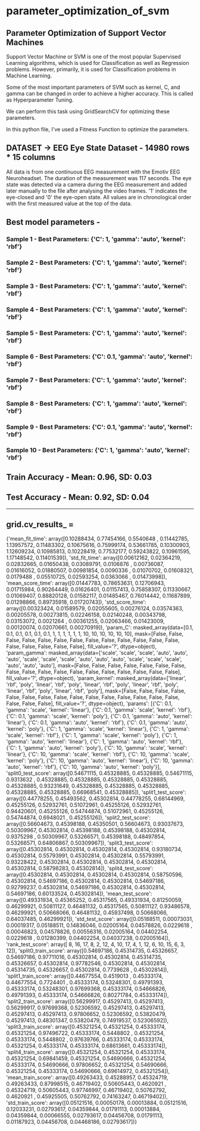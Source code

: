 # parameter_optimization_of_svm
## Parameter Optimization of Support Vector Machines
Support Vector Machine or SVM is one of the most popular Supervised Learning algorithms, which is used for Classification as well as Regression problems. However, primarily, it is used for Classification problems in Machine Learning.

Some of the most important parameters of SVM such as kernel, C, and gamma can be changed in order to achieve a higher accuracy. This is called as Hyperparameter Tuning.

We can perform this task using GridSearchCV for optimizing these parameters.

In this python file, I've used a Fitness Function to optimize the parameters.

## DATASET -> EEG Eye State Dataset - 14980 rows * 15 columns

All data is from one continuous EEG measurement with the Emotiv EEG Neuroheadset. The duration of the measurement was 117 seconds. The eye state was detected via a camera during the EEG measurement and added later manually to the file after analysing the video frames. '1' indicates the eye-closed and '0' the eye-open state. All values are in chronological order with the first measured value at the top of the data.

## Best model parameters - 
### Sample 1 - Best Parameters: {'C': 1, 'gamma': 'auto', 'kernel': 'rbf'}
### Sample 2 - Best Parameters: {'C': 1, 'gamma': 'auto', 'kernel': 'rbf'}
### Sample 3 - Best Parameters: {'C': 1, 'gamma': 'auto', 'kernel': 'rbf'}
### Sample 4 - Best Parameters: {'C': 1, 'gamma': 'auto', 'kernel': 'rbf'}
### Sample 5 - Best Parameters: {'C': 1, 'gamma': 'auto', 'kernel': 'rbf'}
### Sample 6 - Best Parameters: {'C': 0.1, 'gamma': 'auto', 'kernel': 'rbf'}
### Sample 7 - Best Parameters: {'C': 1, 'gamma': 'auto', 'kernel': 'rbf'}
### Sample 8 - Best Parameters: {'C': 1, 'gamma': 'auto', 'kernel': 'rbf'}
### Sample 9 - Best Parameters: {'C': 0.1, 'gamma': 'auto', 'kernel': 'rbf'} 
### Sample 10 - Best Parameters: {'C': 1, 'gamma': 'auto', 'kernel': 'rbf'} 
## Train Accuracy - Mean: 0.96, SD: 0.03
## Test Accuracy - Mean: 0.92, SD: 0.04

*****************************************************************************************
## grid.cv_results_ = 
{'mean_fit_time': array([0.10288434, 0.77454166, 0.5540648 , 0.11442785, 1.13957572,
        0.11483302, 0.10675616, 0.75999174, 0.53661785, 0.10300903,
        1.12609234, 0.10985813, 0.10228419, 0.77532177, 0.59243822,
        0.10961595, 1.17148542, 0.11401539]),
 'std_fit_time': array([0.00612162, 0.02364219, 0.02832665, 0.01650438, 0.03089791,
        0.0106876 , 0.00736087, 0.01616052, 0.01880507, 0.00981854,
        0.0090336 , 0.01070702, 0.01608321, 0.0179488 , 0.05510725,
        0.02593254, 0.0363066 , 0.01473998]),
 'mean_score_time': array([0.01447783, 0.78653631, 0.12706943, 0.01715984, 0.90264449,
        0.01626401, 0.01157413, 0.75858307, 0.11330667, 0.01069407,
        0.88820128, 0.01582117, 0.01485467, 0.76014442, 0.11687899,
        0.01298866, 0.89735918, 0.01720743]),
 'std_score_time': array([0.00323424, 0.01589579, 0.02055605, 0.00276124, 0.03574363,
        0.00205578, 0.00273815, 0.02246158, 0.02140248, 0.00343798,
        0.03153072, 0.0021264 , 0.00361255, 0.02063466, 0.01423009,
        0.00120074, 0.02070661, 0.00270919]),
 'param_C': masked_array(data=[0.1, 0.1, 0.1, 0.1, 0.1, 0.1, 1, 1, 1, 1, 1, 1, 10, 10,
                    10, 10, 10, 10],
              mask=[False, False, False, False, False, False, False, False,
                    False, False, False, False, False, False, False, False,
                    False, False],
        fill_value='?',
             dtype=object),
 'param_gamma': masked_array(data=['scale', 'scale', 'scale', 'auto', 'auto', 'auto',
                    'scale', 'scale', 'scale', 'auto', 'auto', 'auto',
                    'scale', 'scale', 'scale', 'auto', 'auto', 'auto'],
              mask=[False, False, False, False, False, False, False, False,
                    False, False, False, False, False, False, False, False,
                    False, False],
        fill_value='?',
             dtype=object),
 'param_kernel': masked_array(data=['linear', 'rbf', 'poly', 'linear', 'rbf', 'poly',
                    'linear', 'rbf', 'poly', 'linear', 'rbf', 'poly',
                    'linear', 'rbf', 'poly', 'linear', 'rbf', 'poly'],
              mask=[False, False, False, False, False, False, False, False,
                    False, False, False, False, False, False, False, False,
                    False, False],
        fill_value='?',
             dtype=object),
 'params': [{'C': 0.1, 'gamma': 'scale', 'kernel': 'linear'},
  {'C': 0.1, 'gamma': 'scale', 'kernel': 'rbf'},
  {'C': 0.1, 'gamma': 'scale', 'kernel': 'poly'},
  {'C': 0.1, 'gamma': 'auto', 'kernel': 'linear'},
  {'C': 0.1, 'gamma': 'auto', 'kernel': 'rbf'},
  {'C': 0.1, 'gamma': 'auto', 'kernel': 'poly'},
  {'C': 1, 'gamma': 'scale', 'kernel': 'linear'},
  {'C': 1, 'gamma': 'scale', 'kernel': 'rbf'},
  {'C': 1, 'gamma': 'scale', 'kernel': 'poly'},
  {'C': 1, 'gamma': 'auto', 'kernel': 'linear'},
  {'C': 1, 'gamma': 'auto', 'kernel': 'rbf'},
  {'C': 1, 'gamma': 'auto', 'kernel': 'poly'},
  {'C': 10, 'gamma': 'scale', 'kernel': 'linear'},
  {'C': 10, 'gamma': 'scale', 'kernel': 'rbf'},
  {'C': 10, 'gamma': 'scale', 'kernel': 'poly'},
  {'C': 10, 'gamma': 'auto', 'kernel': 'linear'},
  {'C': 10, 'gamma': 'auto', 'kernel': 'rbf'},
  {'C': 10, 'gamma': 'auto', 'kernel': 'poly'}],
 'split0_test_score': array([0.54671115, 0.45328885, 0.45328885, 0.54671115, 0.9313632 ,
        0.45328885, 0.45328885, 0.45328885, 0.45328885, 0.45328885,
        0.93231649, 0.45328885, 0.45328885, 0.45328885, 0.45328885,
        0.45328885, 0.66968541, 0.45328885]),
 'split1_test_score': array([0.44778255, 0.45493562, 0.45302814, 0.44778255, 0.68144969,
        0.45255126, 0.52932761, 0.51072961, 0.45255126, 0.52932761,
        0.94420601, 0.45255126, 0.54744874, 0.51072961, 0.45255126,
        0.54744874, 0.6948021 , 0.45255126]),
 'split2_test_score': array([0.56604673, 0.45398188, 0.45350501, 0.56604673, 0.93037673,
        0.50309967, 0.45302814, 0.45398188, 0.45398188, 0.45302814,
        0.9375298 , 0.50309967, 0.53266571, 0.45398188, 0.48497854,
        0.53266571, 0.64806867, 0.50309967]),
 'split3_test_score': array([0.45302814, 0.45302814, 0.45302814, 0.45302814, 0.93180734,
        0.45302814, 0.55793991, 0.45302814, 0.45302814, 0.55793991,
        0.93228422, 0.45302814, 0.45302814, 0.45302814, 0.45302814,
        0.45302814, 0.58798283, 0.45302814]),
 'split4_test_score': array([0.45302814, 0.45302814, 0.45302814, 0.45302814, 0.58750596,
        0.45302814, 0.54697186, 0.45302814, 0.45302814, 0.54697186,
        0.92799237, 0.45302814, 0.54697186, 0.45302814, 0.45302814,
        0.54697186, 0.60133524, 0.45302814]),
 'mean_test_score': array([0.49331934, 0.45365252, 0.45317565, 0.49331934, 0.81250059,
        0.46299921, 0.50811127, 0.46481132, 0.45317565, 0.50811127,
        0.93486578, 0.46299921, 0.50668066, 0.46481132, 0.45937498,
        0.50668066, 0.64037485, 0.46299921]),
 'std_test_score': array([0.05188511, 0.00073031, 0.00019317, 0.05188511, 0.14836046,
        0.02005164, 0.04578826, 0.0229618 , 0.00046823, 0.04578826,
        0.00556316, 0.02005164, 0.04402254, 0.0229618 , 0.01280399,
        0.04402254, 0.04037238, 0.02005164]),
 'rank_test_score': array([ 8, 16, 17,  8,  2, 12,  4, 10, 17,  4,  1, 12,  6, 10, 15,  6,  3,
        12]),
 'split0_train_score': array([0.54697186, 0.45314735, 0.45326657, 0.54697186, 0.97711016,
        0.45302814, 0.45302814, 0.45314735, 0.45326657, 0.45302814,
        0.97782546, 0.45302814, 0.45302814, 0.45314735, 0.45326657,
        0.45302814, 0.7739628 , 0.45302814]),
 'split1_train_score': array([0.44677554, 0.4519013 , 0.45333174, 0.44677554, 0.7724401 ,
        0.45333174, 0.53248301, 0.49791393, 0.45333174, 0.53248301,
        0.97699368, 0.45333174, 0.54666826, 0.49791393, 0.45333174,
        0.54666826, 0.80271784, 0.45333174]),
 'split2_train_score': array([0.56299917, 0.45297413, 0.45297413, 0.56299917, 0.97699368,
        0.52306592, 0.45297413, 0.45297413, 0.45297413, 0.45297413,
        0.97806652, 0.52306592, 0.53820479, 0.45297413, 0.48301347,
        0.53820479, 0.74919537, 0.52306592]),
 'split3_train_score': array([0.45321254, 0.45321254, 0.45333174, 0.45321254, 0.97496722,
        0.45333174, 0.5448802 , 0.45321254, 0.45333174, 0.5448802 ,
        0.97639766, 0.45333174, 0.45333174, 0.45321254, 0.45333174,
        0.45333174, 0.68613661, 0.45333174]),
 'split4_train_score': array([0.45321254, 0.45321254, 0.45333174, 0.45321254, 0.69841459,
        0.45321254, 0.54690666, 0.45321254, 0.45333174, 0.54690666,
        0.97806652, 0.45321254, 0.54690666, 0.45321254, 0.45333174,
        0.54690666, 0.69614972, 0.45321254]),
 'mean_train_score': array([0.49263433, 0.45288957, 0.45324719, 0.49263433, 0.87998515,
        0.46719402, 0.50605443, 0.4620921 , 0.45324719, 0.50605443,
        0.97746997, 0.46719402, 0.50762792, 0.4620921 , 0.45925505,
        0.50762792, 0.74163247, 0.46719402]),
 'std_train_score': array([0.05121516, 0.00050178, 0.00013884, 0.05121516, 0.12033231,
        0.02793617, 0.04359844, 0.01791113, 0.00013884, 0.04359844,
        0.00066555, 0.02793617, 0.04456708, 0.01791113, 0.01187923,
        0.04456708, 0.04468186, 0.02793617])}
